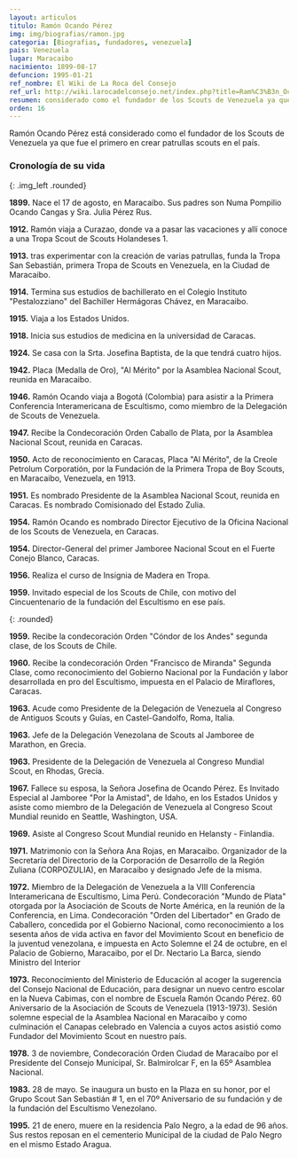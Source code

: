 ```yaml
---
layout: articulos
titulo: Ramón Ocando Pérez
img: img/biografias/ramon.jpg
categoria: [Biografias, fundadores, venezuela]
pais: Venezuela
lugar: Maracaibo
nacimiento: 1899-08-17
defuncion: 1995-01-21
ref_nombre: El Wiki de La Roca del Consejo
ref_url: http://wiki.larocadelconsejo.net/index.php?title=Ram%C3%B3n_Ocando_P%C3%A9rez
resumen: considerado como el fundador de los Scouts de Venezuela ya que fue el primero en crear patrullas scouts en el país.
orden: 16
---
```

Ramón Ocando Pérez está considerado como el fundador de los Scouts de Venezuela ya que fue el primero en crear patrullas scouts en el país.

### Cronología de su vida

<amp-img src="{{site.baseurl}}/img/biografias/ramon1.jpg" width="420" height="549" layout="fixed" alt="{{page.titulo}}"></amp-img>
{: .img_left .rounded}

**1899.** Nace el 17 de agosto, en Maracaibo. Sus padres son Numa Pompilio Ocando Cangas y Sra. Julia Pérez Rus.

**1912.** Ramón viaja a Curazao, donde va a pasar las vacaciones y allí conoce a una Tropa Scout de Scouts Holandeses 1.

**1913.** tras experimentar con la creación de varias patrullas, funda la Tropa San Sebastián, primera Tropa de Scouts en Venezuela, en la Ciudad de Maracaibo.

**1914.** Termina sus estudios de bachillerato en el Colegio Instituto "Pestalozziano" del Bachiller Hermágoras Chávez, en Maracaibo.

**1915.** Viaja a los Estados Unidos.

**1918.** Inicia sus estudios de medicina en la universidad de Caracas.

**1924.** Se casa con la Srta. Josefina Baptista, de la que tendrá cuatro hijos.

**1942.** Placa (Medalla de Oro), "Al Mérito" por la Asamblea Nacional Scout, reunida en Maracaibo.

**1946.** Ramón Ocando viaja a Bogotá (Colombia) para asistir a la Primera Conferencia Interamericana de Escultismo, como miembro de la Delegación de Scouts de Venezuela.

**1947.** Recibe la Condecoración Orden Caballo de Plata, por la Asamblea Nacional Scout, reunida en Caracas.

**1950.** Acto de reconocimiento en Caracas, Placa "Al Mérito", de la Creole Petrolum Corporatión, por la Fundación de la Primera Tropa de Boy Scouts, en Maracaibo, Venezuela, en 1913.

**1951.** Es nombrado Presidente de la Asamblea Nacional Scout, reunida en Caracas. Es nombrado Comisionado del Estado Zulia.

**1954.** Ramón Ocando es nombrado Director Ejecutivo de la Oficina Nacional de los Scouts de Venezuela, en Caracas.

**1954.** Director-General del primer Jamboree Nacional Scout en el Fuerte Conejo Blanco, Caracas.

**1956.** Realiza el curso de Insignia de Madera en Tropa.

**1959.** Invitado especial de los Scouts de Chile, con motivo del Cincuentenario de la fundación del Escultismo en ese país.

<amp-img src="{{site.baseurl}}/img/biografias/ramon2.jpg" width="1200" height="696" alt="Condecoración Francisco de Miranda en su 1era Clase a Ramón Ocando Pérez" layout="responsive"></amp-img>
{: .rounded}

**1959.** Recibe la condecoración Orden "Cóndor de los Andes" segunda clase, de los Scouts de Chile.

**1960.** Recibe la condecoración Orden "Francisco de Miranda" Segunda Clase, como reconocimiento del Gobierno Nacional por la Fundación y labor desarrollada en pro del Escultismo, impuesta en el Palacio de Miraflores, Caracas.

**1963.** Acude como Presidente de la Delegación de Venezuela al Congreso de Antiguos Scouts y Guías, en Castel-Gandolfo, Roma, Italia.

**1963.** Jefe de la Delegación Venezolana de Scouts al Jamboree de Marathon, en Grecia.

**1963.** Presidente de la Delegación de Venezuela al Congreso Mundial Scout, en Rhodas, Grecia.

**1967.** Fallece su esposa, la Señora Josefina de Ocando Pérez. Es Invitado Especial al Jamboree "Por la Amistad", de Idaho, en los Estados Unidos y asiste como miembro de la Delegación de Venezuela al Congreso Scout Mundial reunido en Seattle, Washington, USA.

**1969.** Asiste al Congreso Scout Mundial reunido en Helansty - Finlandia.

**1971.** Matrimonio con la Señora Ana Rojas, en Maracaibo. Organizador de la Secretaría del Directorio de la Corporación de Desarrollo de la Región Zuliana (CORPOZULIA), en Maracaibo y designado Jefe de la misma.

**1972.** Miembro de la Delegación de Venezuela a la VIII Conferencia Interamericana de Escultismo, Lima Perú. Condecoración "Mundo de Plata" otorgada por la Asociación de Scouts de Norte América, en la reunión de la Conferencia, en Lima. Condecoración "Orden del Libertador" en Grado de Caballero, concedida por el Gobierno Nacional, como reconocimiento a los sesenta años de vida activa en favor del Movimiento Scout en beneficio de la juventud venezolana, e impuesta en Acto Solemne el 24 de octubre, en el Palacio de Gobierno, Maracaibo, por el Dr. Nectario La Barca, siendo Ministro del Interior

**1973.** Reconocimiento del Ministerio de Educación al acoger la sugerencia del Consejo Nacional de Educación, para designar un nuevo centro escolar en la Nueva Cabimas, con el nombre de Escuela Ramón Ocando Pérez. 60 Aniversario de la Asociación de Scouts de Venezuela (1913-1973). Sesión solemne especial de la Asamblea Nacional en Maracaibo y como culminación el Canapas celebrado en Valencia a cuyos actos asistió como Fundador del Movimiento Scout en nuestro país.

**1978.** 3 de noviembre, Condecoración Orden Ciudad de Maracaibo por el Presidente del Consejo Municipal, Sr. Balmirolcar F, en la 65º Asamblea Nacional.

**1983.** 28 de mayo. Se inaugura un busto en la Plaza en su honor, por el Grupo Scout San Sebastián # 1, en el 70º Aniversario de su fundación y de la fundación del Escultismo Venezolano.

**1995.** 21 de enero, muere en la residencia Palo Negro, a la edad de 96 años. Sus restos reposan en el cementerio Municipal de la ciudad de Palo Negro en el mismo Estado Aragua.
